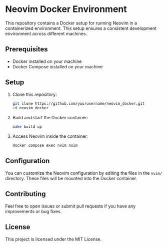 # Neovim Docker Environment

This repository contains a Docker setup for running Neovim in a containerized environment. This setup ensures a consistent development environment across different machines.

## Prerequisites

- Docker installed on your machine
- Docker Compose installed on your machine

## Setup

1. Clone this repository:
    ```sh
    git clone https://github.com/yourusername/neovim_docker.git
    cd neovim_docker
    ```

2. Build and start the Docker container:
    ```sh
    make build up
    ```

3. Access Neovim inside the container:
    ```sh
    docker compose exec nvim nvim
    ```

## Configuration

You can customize the Neovim configuration by editing the files in the `nvim/` directory. These files will be mounted into the Docker container.

## Contributing

Feel free to open issues or submit pull requests if you have any improvements or bug fixes.

## License

This project is licensed under the MIT License.

